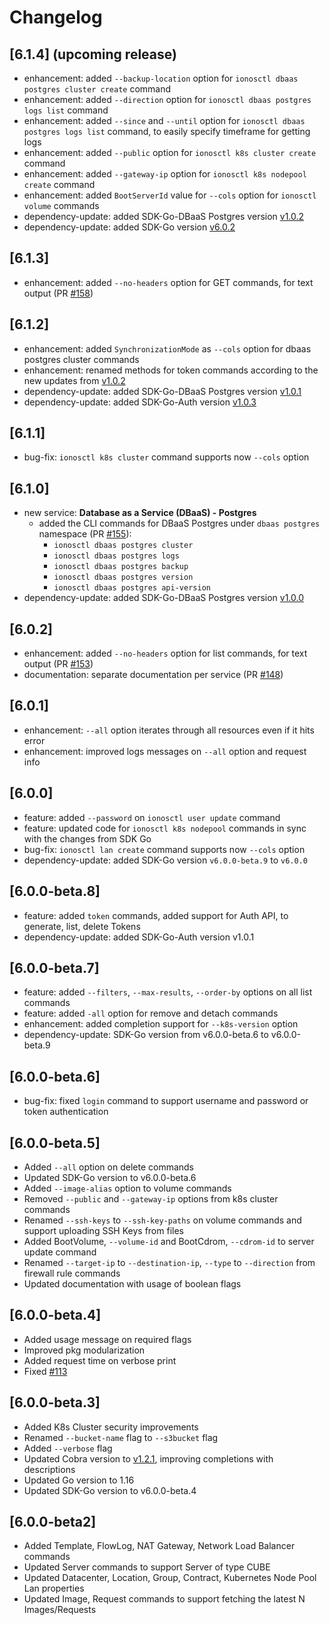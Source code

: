 # Changelog

## \[6.1.4\] (upcoming release)

* enhancement: added `--backup-location` option for `ionosctl dbaas postgres cluster create` command
* enhancement: added `--direction` option for `ionosctl dbaas postgres logs list` command
* enhancement: added `--since` and `--until` option for `ionosctl dbaas postgres logs list` command, to easily specify timeframe for getting logs
* enhancement: added `--public` option for `ionosctl k8s cluster create` command
* enhancement: added `--gateway-ip` option for `ionosctl k8s nodepool create` command
* enhancement: added `BootServerId` value for `--cols` option for `ionosctl volume` commands
* dependency-update: added SDK-Go-DBaaS Postgres version [v1.0.2](https://github.com/ionos-cloud/sdk-go-dbaas-postgres/releases/tag/v1.0.2)
* dependency-update: added SDK-Go version [v6.0.2](https://github.com/ionos-cloud/sdk-go/releases/tag/v6.0.2)

## \[6.1.3\]

* enhancement: added `--no-headers` option for GET commands, for text output (PR [#158](https://github.com/ionos-cloud/ionosctl/pull/158))

## \[6.1.2\]

* enhancement: added `SynchronizationMode` as `--cols` option for dbaas postgres cluster commands
* enhancement: renamed methods for token commands according to the new updates from [v1.0.2](https://github.com/ionos-cloud/sdk-go-auth/releases/tag/v1.0.2)
* dependency-update: added SDK-Go-DBaaS Postgres version [v1.0.1](https://github.com/ionos-cloud/sdk-go-dbaas-postgres/releases/tag/v1.0.1)
* dependency-update: added SDK-Go-Auth version [v1.0.3](https://github.com/ionos-cloud/sdk-go-auth/releases/tag/v1.0.3)

## \[6.1.1\]

* bug-fix: `ionosctl k8s cluster` command supports now `--cols` option

## \[6.1.0\]

* new service: **Database as a Service (DBaaS) - Postgres**
    * added the CLI commands for DBaaS Postgres under `dbaas postgres` namespace (PR [#155](https://github.com/ionos-cloud/ionosctl/pull/155)):
      * `ionosctl dbaas postgres cluster`
      * `ionosctl dbaas postgres logs`
      * `ionosctl dbaas postgres backup`
      * `ionosctl dbaas postgres version`
      * `ionosctl dbaas postgres api-version`
* dependency-update: added SDK-Go-DBaaS Postgres version [v1.0.0](https://github.com/ionos-cloud/sdk-go-dbaas-postgres/releases/tag/v1.0.0)

## \[6.0.2\]

* enhancement: added `--no-headers` option for list commands, for text output (PR [#153](https://github.com/ionos-cloud/ionosctl/pull/153))
* documentation: separate documentation per service (PR [#148](https://github.com/ionos-cloud/ionosctl/pull/148))

## \[6.0.1\]

* enhancement: `--all` option iterates through all resources even if it hits error
* enhancement: improved logs messages on `--all` option and request info

## \[6.0.0\]

* feature: added `--password` on `ionosctl user update` command
* feature: updated code for `ionosctl k8s nodepool` commands in sync with the changes from SDK Go
* bug-fix: `ionosctl lan create` command supports now `--cols` option
* dependency-update: added SDK-Go version `v6.0.0-beta.9` to `v6.0.0`

## \[6.0.0-beta.8\]

* feature: added `token` commands, added support for Auth API, to generate, list, delete Tokens
* dependency-update: added SDK-Go-Auth version v1.0.1

## \[6.0.0-beta.7\]

* feature: added `--filters`, `--max-results`, `--order-by` options on all list commands
* feature: added `-all` option for remove and detach commands
* enhancement: added completion support for `--k8s-version` option
* dependency-update: SDK-Go version from v6.0.0-beta.6 to v6.0.0-beta.9

## \[6.0.0-beta.6\]

* bug-fix: fixed `login` command to support username and password or token authentication

## \[6.0.0-beta.5\]

* Added `--all` option on delete commands
* Updated SDK-Go version to v6.0.0-beta.6
* Added `--image-alias` option to volume commands
* Removed `--public` and `--gateway-ip` options from k8s cluster commands
* Renamed `--ssh-keys` to `--ssh-key-paths` on volume commands and support uploading SSH Keys from files
* Added BootVolume, `--volume-id` and BootCdrom, `--cdrom-id` to server update command
* Renamed `--target-ip` to `--destination-ip`, `--type` to `--direction` from firewall rule commands
* Updated documentation with usage of boolean flags

## \[6.0.0-beta.4\]

* Added usage message on required flags
* Improved pkg modularization
* Added request time on verbose print
* Fixed [#113](https://github.com/ionos-cloud/ionosctl/issues/113)

## \[6.0.0-beta.3\]

* Added K8s Cluster security improvements
* Renamed `--bucket-name` flag to `--s3bucket` flag
* Added `--verbose` flag
* Updated Cobra version to [v1.2.1](https://github.com/spf13/cobra/releases/tag/v1.2.0), improving completions with descriptions
* Updated Go version to 1.16
* Updated SDK-Go version to v6.0.0-beta.4

## \[6.0.0-beta2\]

* Added Template, FlowLog, NAT Gateway, Network Load Balancer commands
* Updated Server commands to support Server of type CUBE
* Updated Datacenter, Location, Group, Contract, Kubernetes Node Pool Lan properties
* Updated Image, Request commands to support fetching the latest N Images/Requests

